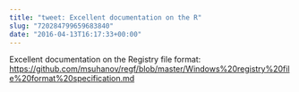 ```yaml
---
title: "tweet: Excellent documentation on the R"
slug: "720284799659683840"
date: "2016-04-13T16:17:33+00:00"
---
```

Excellent documentation on the Registry file format: https://github.com/msuhanov/regf/blob/master/Windows%20registry%20file%20format%20specification.md